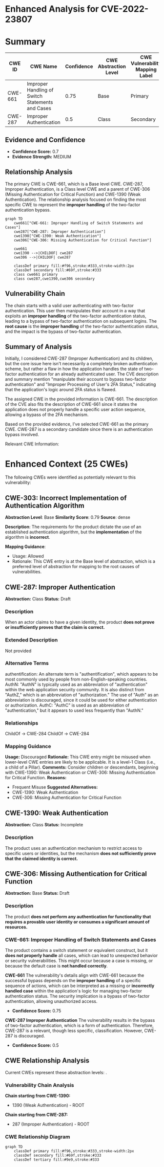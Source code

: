 # Enhanced Analysis for CVE-2022-23807

# Summary
| CWE ID | CWE Name | Confidence | CWE Abstraction Level | CWE Vulnerability Mapping Label | CWE-Vulnerability Mapping Notes |
|---|---|---|---|---|---|
| CWE-661 | Improper Handling of Switch Statements and Cases | 0.75 | Base | Primary | Allowed |
| CWE-287 | Improper Authentication | 0.5 | Class | Secondary | Discouraged |

## Evidence and Confidence

*   **Confidence Score:** 0.7
*   **Evidence Strength:** MEDIUM

## Relationship Analysis
The primary CWE is CWE-661, which is a Base level CWE. CWE-287, Improper Authentication, is a Class level CWE and a parent of CWE-306 (Missing Authentication for Critical Function) and CWE-1390 (Weak Authentication). The relationship analysis focused on finding the most specific CWE to represent the **improper handling** of the two-factor authentication bypass.

```mermaid
graph TD
    cwe661["CWE-661: Improper Handling of Switch Statements and Cases"]
    cwe287["CWE-287: Improper Authentication"]
    cwe1390["CWE-1390: Weak Authentication"]
    cwe306["CWE-306: Missing Authentication for Critical Function"]

    cwe661
    cwe1390 -->|CHILDOF| cwe287
    cwe306 -->|CHILDOF| cwe287

    classDef primary fill:#f96,stroke:#333,stroke-width:2px
    classDef secondary fill:#69f,stroke:#333
    class cwe661 primary
    class cwe287,cwe1390,cwe306 secondary
```

## Vulnerability Chain
The chain starts with a valid user authenticating with two-factor authentication. This user then manipulates their account in a way that exploits an **improper handling** of the two-factor authentication status, leading to a bypass of two-factor authentication on subsequent logins. The **root cause** is the **improper handling** of the two-factor authentication status, and the impact is the bypass of two-factor authentication.

## Summary of Analysis
Initially, I considered CWE-287 (Improper Authentication) and its children, but the core issue here isn't necessarily a completely broken authentication scheme, but rather a flaw in how the application handles the state of two-factor authentication for an already authenticated user. The CVE description and summary mention "manipulate their account to bypass two-factor authentication" and "Improper Processing of User's 2FA Status," indicating that the application's logic around 2FA status is flawed.

The assigned CWE in the provided information is CWE-661. The description of the CVE also fits the description of CWE-661 since it states the application does not properly handle a specific user action sequence, allowing a bypass of the 2FA mechanism.

Based on the provided evidence, I've selected CWE-661 as the primary CWE.
CWE-287 is a secondary candidate since there is an authentication bypass involved.

Relevant CWE Information:

# Enhanced Context (25 CWEs)
The following CWEs were identified as potentially relevant to this vulnerability:

## CWE-303: Incorrect Implementation of Authentication Algorithm
**Abstraction Level**: Base
**Similarity Score**: 0.79
**Source**: dense

**Description**:
The requirements for the product dictate the use of an established authentication algorithm, but the **implementation** of the algorithm is **incorrect**.

**Mapping Guidance**:
- Usage: Allowed
- Rationale: This CWE entry is at the Base level of abstraction, which is a preferred level of abstraction for mapping to the root causes of vulnerabilities.

## CWE-287: Improper Authentication
**Abstraction:** Class
**Status:** Draft

### Description
When an actor claims to have a given identity, the product **does not prove or insufficiently proves that the claim is correct.**

### Extended Description
Not provided

### Alternative Terms
authentification: An alternate term is "authentification", which appears to be most commonly used by people from non-English-speaking countries.
AuthN: "AuthN" is typically used as an abbreviation of "authentication" within the web application security community. It is also distinct from "AuthZ," which is an abbreviation of "authorization." The use of "Auth" as an abbreviation is discouraged, since it could be used for either authentication or authorization.
AuthC: "AuthC" is used as an abbreviation of "authentication," but it appears to used less frequently than "AuthN."

### Relationships
ChildOf -> CWE-284
ChildOf -> CWE-284

### Mapping Guidance
**Usage:** Discouraged
**Rationale:** This CWE entry might be misused when lower-level CWE entries are likely to be applicable. It is a level-1 Class (i.e., a child of a Pillar).
**Comments:** Consider children or descendants, beginning with CWE-1390: Weak Authentication or CWE-306: Missing Authentication for Critical Function.
**Reasons:**
- Frequent Misuse
**Suggested Alternatives:**
- CWE-1390: Weak Authentication
- CWE-306: Missing Authentication for Critical Function

## CWE-1390: Weak Authentication
**Abstraction:** Class
**Status:** Incomplete

### Description
The product uses an authentication mechanism to restrict access to specific users or identities, but the mechanism **does not sufficiently prove that the claimed identity is correct.**

## CWE-306: Missing Authentication for Critical Function
**Abstraction:** Base
**Status:** Draft

### Description
The product **does not perform any authentication for functionality that requires a provable user identity or consumes a significant amount of resources.**

### CWE-661: Improper Handling of Switch Statements and Cases
The product contains a switch statement or equivalent construct, but it **does not properly handle** all cases, which can lead to unexpected behavior or security vulnerabilities. This might occur because a case is missing, or because the default case is **not handled correctly**.

**CWE-661**
The vulnerability's details align with CWE-661 because the successful bypass depends on the **improper handling** of a specific sequence of actions, which can be interpreted as a missing or **incorrectly handled case** within the application's logic for managing two-factor authentication status. The security implication is a bypass of two-factor authentication, allowing unauthorized access.
*   **Confidence Score:** 0.75

**CWE-287 Improper Authentication**
The vulnerability results in the bypass of two-factor authentication, which is a form of authentication. Therefore, CWE-287 is a relevant, though less specific, classification. However, CWE-287 is discouraged.
*   **Confidence Score:** 0.5


## CWE Relationship Analysis

Current CWEs represent these abstraction levels: .


### Vulnerability Chain Analysis

**Chain starting from CWE-1390:**
- 1390 (Weak Authentication) - ROOT


**Chain starting from CWE-287:**
- 287 (Improper Authentication) - ROOT



### CWE Relationship Diagram

```mermaid
graph TD
    classDef primary fill:#f96,stroke:#333,stroke-width:2px
    classDef secondary fill:#69f,stroke:#333
    classDef tertiary fill:#9e9,stroke:#333
```